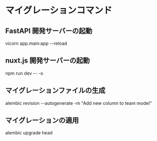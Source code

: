 # マイグレーションコマンド

## FastAPI 開発サーバーの起動

vicorn app.main:app --reload

## nuxt.js 開発サーバーの起動

npm run dev -- -o

## マイグレーションファイルの生成

alembic revision --autogenerate -m "Add new column to team model"

## マイグレーションの適用

alembic upgrade head

